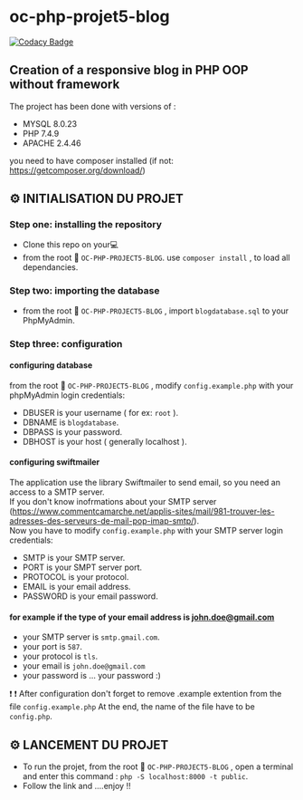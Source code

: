 # oc-php-projet5-blog

[![Codacy Badge](https://app.codacy.com/project/badge/Grade/19c8e61683884e51b95497b85df137dc)](https://www.codacy.com/gh/Flo654/oc-php-projet5-blog/dashboard?utm_source=github.com&amp;utm_medium=referral&amp;utm_content=Flo654/oc-php-projet5-blog&amp;utm_campaign=Badge_Grade)

## Creation of a responsive blog in PHP OOP without framework

The project has been done with versions of :
*   MYSQL 8.0.23
*   PHP 7.4.9
*   APACHE 2.4.46

you need to have composer installed (if not: https://getcomposer.org/download/)

## :gear: INITIALISATION DU PROJET

### Step one: installing the repository

* Clone this repo on your:computer:
* from the root :file_folder: `OC-PHP-PROJECT5-BLOG`. use  `composer install` , to load all dependancies. 

### Step two: importing the database

  * from the root :file_folder: `OC-PHP-PROJECT5-BLOG` , import `blogdatabase.sql` to your PhpMyAdmin.

 ### Step three: configuration

#### configuring database 

from the root :file_folder: `OC-PHP-PROJECT5-BLOG` , modify `config.example.php` with your phpMyAdmin login credentials:<br/>

  * DBUSER is your username ( for ex: `root` ).
  * DBNAME is `blogdatabase`.
  * DBPASS is your password.
  * DBHOST is your host ( generally localhost ).

#### configuring swiftmailer

The application use the library Swiftmailer to send email, so you need an access to a SMTP server.<br/>
If you don't know inofrmations about your SMTP server (https://www.commentcamarche.net/applis-sites/mail/981-trouver-les-adresses-des-serveurs-de-mail-pop-imap-smtp/).<br/>
Now you have to modify `config.example.php` with your SMTP server login credentials:

  * SMTP is your SMTP server.
  * PORT is your SMPT server port.
  * PROTOCOL is your protocol.
  * EMAIL is your email address.
  * PASSWORD is your email password.

#### for example if the type of your email address is john.doe@gmail.com  

  * your SMTP server is `smtp.gmail.com`.
  * your port is `587`.
  * your protocol is `tls`.
  * your email is `john.doe@gmail.com`
  * your password is ... your password :)

:heavy_exclamation_mark: :heavy_exclamation_mark:  After configuration don't forget to remove .example extention from the file `config.example.php`
 At the end, the name of the file have to be `config.php`.

 ## :gear: LANCEMENT DU PROJET

  * To run the projet, from the root :file_folder: `OC-PHP-PROJECT5-BLOG` , open a terminal and enter this command : `php -S localhost:8000 -t public`.
  * Follow the link and ....enjoy !!



